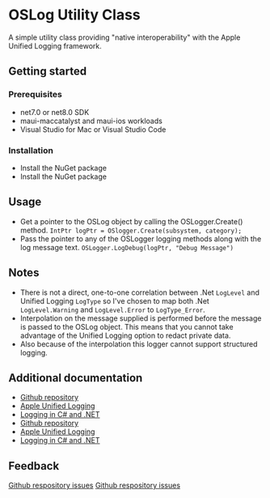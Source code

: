 # OSLog Utility Class

A simple utility class providing "native interoperability" with the Apple Unified Logging framework. 

## Getting started

### Prerequisites

* net7.0 or net8.0 SDK
* maui-maccatalyst and maui-ios workloads
* Visual Studio for Mac or Visual Studio Code

### Installation

* Install the NuGet package
* Install the NuGet package

## Usage

* Get a pointer to the OSLog object by calling the OSLogger.Create() method.
`IntPtr logPtr = OSlogger.Create(subsystem, category);`
* Pass the pointer to any of the OSLogger logging methods along with the log message text.
`OSLogger.LogDebug(logPtr, "Debug Message")`

## Notes

* There is not a direct, one-to-one correlation between .Net `LogLevel` and Unified Logging `LogType` so I've chosen to map both .Net `LogLevel.Warning` and `LogLevel.Error` to `LogType_Error`.
* Interpolation on the message supplied is performed before the message is passed to the OSLog object. This means that you cannot take advantage of the Unified Logging option to redact private data.
* Also because of the interpolation this logger cannot support structured logging.

## Additional documentation

* [Github repository](https://github.com/timgreynolds/OSLog/)
* [Apple Unified Logging](https://developer.apple.com/documentation/os/logging?language=objc)
* [Logging in C# and .NET](https://learn.microsoft.com/en-us/dotnet/core/extensions/logging?tabs=command-line)
* [Github repository](https://github.com/timgreynolds/OSLog/)
* [Apple Unified Logging](https://developer.apple.com/documentation/os/logging?language=objc)
* [Logging in C# and .NET](https://learn.microsoft.com/en-us/dotnet/core/extensions/logging?tabs=command-line)

## Feedback
[Github respository issues](https://github.com/timgreynolds/OSLog/issues)
[Github respository issues](https://github.com/timgreynolds/OSLog/issues)
